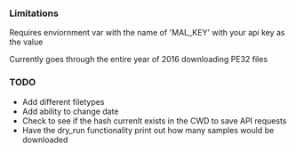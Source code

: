 ### Limitations
Requires enviornment var with the name of 'MAL_KEY' with your api key as the value

Currently goes through the entire year of 2016 downloading PE32 files

### TODO
* Add different filetypes
* Add ability to change date
* Check to see if the hash currenlt exists in the CWD to save API requests
* Have the dry_run functionality print out how many samples would be downloaded

